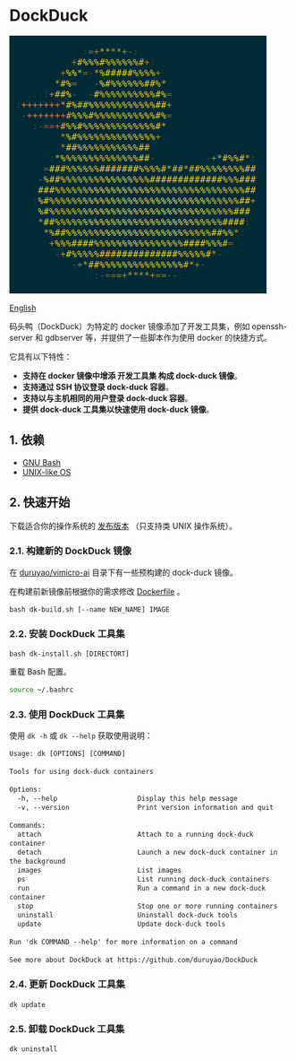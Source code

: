 # DockDuck

![img/duck-logo.png](img/duck-logo.png)

[English](README.md)

码头鸭（DockDuck）为特定的 docker 镜像添加了开发工具集，例如 openssh-server 和 gdbserver 等，并提供了一些脚本作为使用 docker 的快捷方式。

它具有以下特性：

- **支持在 docker 镜像中增添 开发工具集 构成 dock-duck 镜像**。
- **支持通过 SSH 协议登录 dock-duck 容器**。
- **支持以与主机相同的用户登录 dock-duck 容器**。
- **提供 dock-duck 工具集以快速使用 dock-duck 镜像**。

## 1. 依赖

- [GNU Bash](https://www.gnu.org/software/bash/)
- [UNIX-like OS](https://en.wikipedia.org/wiki/Unix-like)

## 2. 快速开始

下载适合你的操作系统的 [发布版本](https://github.com/duruyao/DockDuck/releases) （只支持类 UNIX 操作系统）。

### 2.1. 构建新的 DockDuck 镜像

在 [duruyao/vimicro-ai](https://hub.docker.com/r/duruyao/vimicro-ai) 目录下有一些预构建的 dock-duck 镜像。

在构建前新镜像前根据你的需求修改 [Dockerfile](./Dockerfile) 。

```shell
bash dk-build.sh [--name NEW_NAME] IMAGE
```

### 2.2. 安装 DockDuck 工具集

```shell
bash dk-install.sh [DIRECTORT]
```

重载 Bash 配置。

```bash
source ~/.bashrc
```

### 2.3. 使用 DockDuck 工具集

使用 `dk -h` 或 `dk --help` 获取使用说明：

```shell
Usage: dk [OPTIONS] [COMMAND]

Tools for using dock-duck containers

Options:
  -h, --help                    Display this help message
  -v, --version                 Print version information and quit

Commands:
  attach                        Attach to a running dock-duck container
  detach                        Launch a new dock-duck container in the background
  images                        List images
  ps                            List running dock-duck containers
  run                           Run a command in a new dock-duck container
  stop                          Stop one or more running containers
  uninstall                     Uninstall dock-duck tools
  update                        Update dock-duck tools

Run 'dk COMMAND --help' for more information on a command

See more about DockDuck at https://github.com/duruyao/DockDuck

```

### 2.4. 更新 DockDuck 工具集

```shell
dk update
```

### 2.5. 卸载 DockDuck 工具集

```shell
dk uninstall
```
